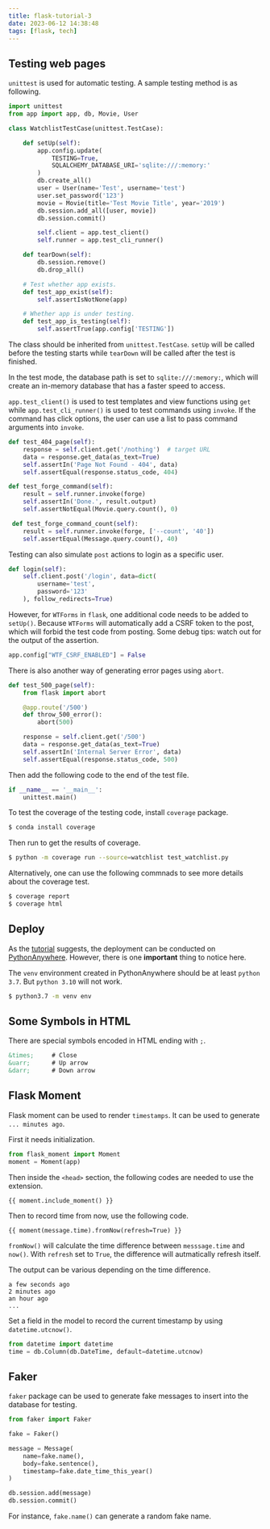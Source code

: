 ```yaml
---
title: flask-tutorial-3
date: 2023-06-12 14:38:48
tags: [flask, tech]
---
```


## Testing web pages

`unittest` is used for automatic testing. A sample testing method is as following.

``` python
import unittest
from app import app, db, Movie, User

class WatchlistTestCase(unittest.TestCase):

    def setUp(self):
        app.config.update(
            TESTING=True,
            SQLALCHEMY_DATABASE_URI='sqlite:///:memory:'
        )
        db.create_all()
        user = User(name='Test', username='test')
        user.set_password('123')
        movie = Movie(title='Test Movie Title', year='2019')
        db.session.add_all([user, movie])
        db.session.commit()

        self.client = app.test_client()
        self.runner = app.test_cli_runner()

    def tearDown(self):
        db.session.remove()
        db.drop_all() 

    # Test whether app exists.
    def test_app_exist(self):
        self.assertIsNotNone(app)

    # Whether app is under testing.
    def test_app_is_testing(self):
        self.assertTrue(app.config['TESTING'])
```

The class should be inherited from `unittest.TestCase`. `setUp` will be called before the testing starts while `tearDown` will be called after the test is finished.

In the test mode, the database path is set to `sqlite:///:memory:`, which will create an in-memory database that has a faster speed to access.

`app.test_client()` is used to test templates and view functions using `get` while `app.test_cli_runner()` is used to test commands using `invoke`. If the command has click options, the user can use a list to pass command arguments into `invoke`.

``` python
def test_404_page(self):
    response = self.client.get('/nothing')  # target URL
    data = response.get_data(as_text=True)
    self.assertIn('Page Not Found - 404', data)
    self.assertEqual(response.status_code, 404)

def test_forge_command(self):
    result = self.runner.invoke(forge)
    self.assertIn('Done.', result.output)
    self.assertNotEqual(Movie.query.count(), 0)

 def test_forge_command_count(self):
    result = self.runner.invoke(forge, ['--count', '40'])
    self.assertEqual(Message.query.count(), 40)    
```


Testing can also simulate `post` actions to login as a specific user.

``` python
def login(self):
    self.client.post('/login', data=dict(
        username='test',
        password='123'
    ), follow_redirects=True)
```

However, for `WTForms` in `flask`, one additional code needs to be added to `setUp()`. Because `WTForms` will automatically add a CSRF token to the post, which will forbid the test code from posting. Some debug tips: watch out for the output of the assertion.

``` python
app.config["WTF_CSRF_ENABLED"] = False
```

There is also another way of generating error pages using `abort`.

``` python
def test_500_page(self):
    from flask import abort

    @app.route('/500')
    def throw_500_error():
        abort(500)

    response = self.client.get('/500')
    data = response.get_data(as_text=True)
    self.assertIn('Internal Server Error', data)
    self.assertEqual(response.status_code, 500)
```

Then add the following code to the end of the test file.

``` python
if __name__ == '__main__':
    unittest.main()
```

To test the coverage of the testing code, install `coverage` package.
``` bash
$ conda install coverage
```

Then run to get the results of coverage.

``` bash
$ python -m coverage run --source=watchlist test_watchlist.py
```

Alternatively, one can use the following commnads to see more details about the coverage test.

``` bash
$ coverage report
$ coverage html
```

## Deploy

As the [tutorial](https://tutorial.helloflask.com/deploy/) suggests, the deployment can be conducted on [PythonAnywhere](https://www.pythonanywhere.com/). However, there is one **important** thing to notice here.

The `venv` environment created in PythonAnywhere should be at least `python 3.7`. But `python 3.10` will not work.

``` bash
$ python3.7 -m venv env
```

## Some Symbols in HTML

There are special symbols encoded in HTML ending with `;`.

``` html
&times;     # Close 
&uarr;      # Up arrow
&darr;      # Down arrow
```

## Flask Moment

Flask moment can be used to render `timestamps`. It can be used to generate `... minutes ago`.

First it needs initialization.

``` python
from flask_moment import Moment
moment = Moment(app)
```

Then inside the `<head>` section, the following codes are needed to use the extension.

``` jinja
{{ moment.include_moment() }}
```

Then to record time from now, use the following code.

``` jinja
{{ moment(message.time).fromNow(refresh=True) }}
```

`fromNow()` will calculate the time difference between `messsage.time` and `now()`. With `refresh` set to `True`, the difference will autmatically refresh itself. 

The output can be various depending on the time difference.

```
a few seconds ago
2 minutes ago
an hour ago
...
```

Set a field in the model to record the current timestamp by using `datetime.utcnow()`.

``` python
from datetime import datetime
time = db.Column(db.DateTime, default=datetime.utcnow)
```

## Faker

`faker` package can be used to generate fake messages to insert into the database for testing.

``` python
from faker import Faker

fake = Faker()

message = Message(
    name=fake.name(),
    body=fake.sentence(),
    timestamp=fake.date_time_this_year()
)

db.session.add(message)
db.session.commit()
```

For instance, `fake.name()` can generate a random fake name. 